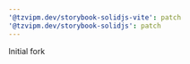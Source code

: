 ```yaml
---
'@tzvipm.dev/storybook-solidjs-vite': patch
'@tzvipm.dev/storybook-solidjs': patch
---
```


Initial fork
